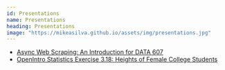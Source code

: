 ```yaml
---
id: Presentations
name: Presentations
heading: Presentations
image: "https://mikeasilva.github.io/assets/img/presentations.jpg"
---
```


* [Async Web Scraping: An Introduction for DATA 607](https://mikeasilva.github.io/presentations/data-607/)
* [OpenIntro Statistics Exercise 3.18: Heights of Female College Students](https://mikeasilva.github.io/presentations/data-606/)
